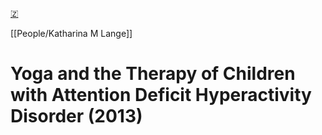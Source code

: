 [🇿](zotero://select/library/items/7PGZ6AW7)

[[People/Katharina M Lange]] 
# Yoga and the Therapy of Children with Attention Deficit Hyperactivity Disorder (2013)

